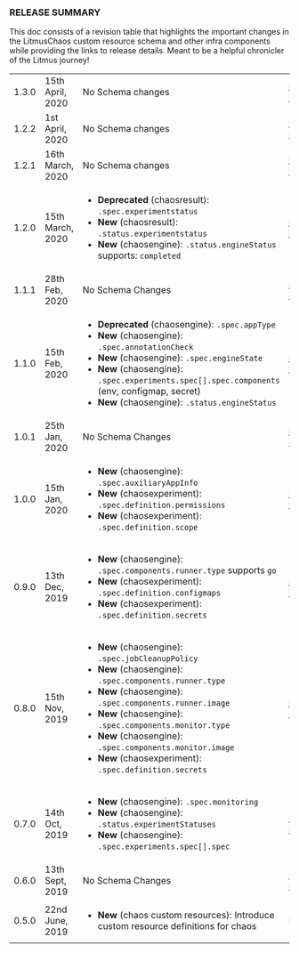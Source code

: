 ### RELEASE SUMMARY

This doc consists of a revision table that highlights the important changes in the LitmusChaos custom resource schema and other infra components 
while providing the links to release details. Meant to be a helpful chronicler of the Litmus journey! 

<table>

 <tr>
   <td>1.3.0</td>
   <td>15th April, 2020</td>
   <td>No Schema changes</td>
   <td><a href="https://github.com/litmuschaos/litmus/releases/tag/1.3.0">Release Notes</a></td>
   <td><a href="https://docs.litmuschaos.io/docs/getstarted">Documentation</a></td>
   <td>Coming Up!</td>
   <td><a href="https://github.com/litmuschaos/chaos-charts/releases/tag/1.3.0">Chaos Charts Bundle</a></td>
 </tr>

 <tr>
   <td>1.2.2</td>
   <td>1st April, 2020</td>
   <td>No Schema changes</td>
   <td><a href="https://github.com/litmuschaos/litmus/releases/tag/1.2.2">Release Notes</a></td>
   <td><a href="https://docs.litmuschaos.io/docs/1.2.0/getstarted">Documentation</a></td>
   <td>N/A</td>
   <td><a href="https://github.com/litmuschaos/chaos-charts/releases/tag/1.2.2">Chaos Charts Bundle</a></td>
 </tr>

 <tr>
   <td>1.2.1</td>
   <td>16th March, 2020</td>
   <td>No Schema changes</td>
   <td><a href="https://github.com/litmuschaos/litmus/releases/tag/1.2.1">Release Notes</a></td>
   <td><a href="https://docs.litmuschaos.io/docs/1.2.0/getstarted">Documentation</a></td>
   <td>N/A</td>
   <td><a href="https://github.com/litmuschaos/chaos-charts/releases/tag/1.2.1">Chaos Charts Bundle</a></td>
 </tr>
 
 <tr>
   <td>1.2.0</td>
   <td>15th March, 2020</td>
   <td> 
     <ul>
       <li><b>Deprecated</b> (chaosresult): <code>.spec.experimentstatus</code></li>
       <li><b>New</b> (chaosresult): <code>.status.experimentstatus</code></li>
       <li><b>New</b> (chaosengine): <code>.status.engineStatus</code> supports: <code>completed</code></li>
     </ul>
   </td>
   <td><a href="https://github.com/litmuschaos/litmus/releases/tag/1.2.0">Release Notes</a></td>
   <td><a href="https://docs.litmuschaos.io/docs/getstarted">Documentation</a></td>
   <td><a href="https://blog.mayadata.io/litmus/litmuschaos-1.2-makes-chaos-eventful">Blog</a></td>
   <td><a href="https://github.com/litmuschaos/chaos-charts/releases/tag/1.2.0">Chaos Charts Bundle</a></td>
 </tr>

 <tr>
   <td>1.1.1</td>
   <td>28th Feb, 2020</td>
   <td>No Schema Changes</td>
   <td><a href="https://github.com/litmuschaos/litmus/releases/tag/1.1.1">Release Notes</a></td>
   <td><a href="https://docs.litmuschaos.io/docs/1.1.0/getstarted/">Documentation</a></td>
   <td>N/A</td>
   <td><a href="https://github.com/litmuschaos/chaos-charts/releases/tag/1.1.1">Chaos Charts Bundle</a></td>
 </tr>

 <tr>
   <td>1.1.0</td>
   <td>15th Feb, 2020</td>
   <td> 
     <ul>
       <li><b>Deprecated</b> (chaosengine): <code>.spec.appType</code></li>
       <li><b>New</b> (chaosengine): <code>.spec.annotationCheck</code></li>
       <li><b>New</b> (chaosengine): <code>.spec.engineState</code></li>
       <li><b>New</b> (chaosengine): <code>.spec.experiments.spec[].spec.components</code> (env, configmap, secret)</li>
       <li><b>New</b> (chaosengine): <code>.status.engineStatus</code></li>
     </ul>
   </td>
   <td><a href="https://github.com/litmuschaos/litmus/releases/tag/1.1.0">Release Notes</a></td>
   <td><a href="https://docs.litmuschaos.io/docs/1.1.0/getstarted/">Documentation</a></td>
   <td><a href="https://blog.mayadata.io/openebs/litmuschaos-1.1-supports-chaos-abort-more">Blog</a></td>
   <td><a href="https://github.com/litmuschaos/chaos-charts/releases/tag/1.1.0">Chaos Charts Bundle</a></td>
 </tr>

 <tr>
   <td>1.0.1</td>
   <td>25th Jan, 2020</td>
   <td>No Schema Changes</td>
   <td><a href="https://github.com/litmuschaos/litmus/releases/tag/1.0.1">Release Notes</a></td>
   <td><a href="https://docs.litmuschaos.io/docs/1.0.0/getstarted/">Documentation</a></td>
   <td>N/A</td>
   <td>N/A</td>
 </tr>
 
 <tr>
   <td>1.0.0</td>
   <td>15th Jan, 2020</td>
   <td> 
     <ul>
       <li><b>New</b> (chaosengine): <code>.spec.auxiliaryAppInfo</code></li>
       <li><b>New</b> (chaosexperiment): <code>.spec.definition.permissions</code></li>
       <li><b>New</b> (chaosexperiment): <code>.spec.definition.scope</code></li>
     </ul>
   </td>
   <td><a href="https://github.com/litmuschaos/litmus/releases/tag/1.0.0">Release Notes</a></td>
   <td><a href="https://docs.litmuschaos.io/docs/1.0.0/getstarted/">Documentation</a></td>
   <td><a href="https://blog.mayadata.io/openebs/litmuschaos-1.0-polishing-the-stone">Blog</a></td>
   <td>N/A</td>
 </tr>

 <tr>
   <td>0.9.0</td>
   <td>13th Dec, 2019</td>
   <td> 
     <ul>
       <li><b>New</b> (chaosengine): <code>.spec.components.runner.type</code> supports <code>go</code></li>
       <li><b>New</b> (chaosexperiment): <code>.spec.definition.configmaps</code></li>
       <li><b>New</b> (chaosexperiment): <code>.spec.definition.secrets</code></li>
     </ul>
   </td>
   <td><a href="https://github.com/litmuschaos/litmus/releases/tag/0.9.0">Release Notes</a></td>
   <td>N/A</td>
   <td><a href="https://blog.mayadata.io/openebs/litmuschaos-0.9-stabilize-the-chaos">Blog</a></td>
   <td>N/A</td>
 </tr>

 <tr>
   <td>0.8.0</td>
   <td>15th Nov, 2019</td>
   <td> 
     <ul>
       <li><b>New</b> (chaosengine): <code>.spec.jobCleanupPolicy</code></li>
       <li><b>New</b> (chaosengine): <code>.spec.components.runner.type</code></li>
       <li><b>New</b> (chaosengine): <code>.spec.components.runner.image</code></li>
       <li><b>New</b> (chaosengine): <code>.spec.components.monitor.type</code></li>
       <li><b>New</b> (chaosengine): <code>.spec.components.monitor.image</code></li>
       <li><b>New</b> (chaosexperiment): <code>.spec.definition.secrets</code></li>
     </ul>
   </td>
   <td><a href="https://github.com/litmuschaos/litmus/releases/tag/0.8.0">Release Notes</a></td>
   <td>N/A</td>
   <td><a href="https://blog.mayadata.io/openebs/litmuschaos-0.8-community-builds-the-chaoshub">Blog</a></td>
   <td>N/A</td>
 </tr>

 <tr>
   <td>0.7.0</td>
   <td>14th Oct, 2019</td>
   <td> 
     <ul>
       <li><b>New</b> (chaosengine): <code>.spec.monitoring</code></li>
       <li><b>New</b> (chaosengine): <code>.status.experimentStatuses</code></li>
       <li><b>New</b> (chaosengine): <code>.spec.experiments.spec[].spec</code></li>
     </ul>
   </td>
   <td><a href="https://github.com/litmuschaos/litmus/releases/tag/0.7.0">Release Notes</a></td>
   <td>N/A</td>
   <td><a href="https://blog.mayadata.io/openebs/litmuschaos-0.7-streamlines-kubernetes-chaos-engineering">Blog</a></td>
   <td>N/A</td>
 </tr>

 <tr>
   <td>0.6.0</td>
   <td>13th Sept, 2019</td>
   <td>No Schema Changes</td>
   <td><a href="https://github.com/litmuschaos/litmus/releases/tag/0.6.0">Release Notes</a></td>
   <td>N/A</td>
   <td><a href="https://blog.mayadata.io/openebs/kubernetes-chaos-engineering-with-litmuschaos-0.6-release">Blog</a></td>
   <td>N/A</td>
 </tr>

 <tr>
   <td>0.5.0</td>
   <td>22nd June, 2019</td>
   <td>
     <ul>
         <li><b>New</b> (chaos custom resources): Introduce custom resource definitions for chaos</li>
     </ul>
   </td>
   <td>N/A</td>
   <td>N/A</td>
   <td><a href="https://blog.mayadata.io/openebs/providing-chaos-hooks-to-applications-using-litmus-operator">Blog</a></td>
   <td>N/A</td>
 </tr>

</table>

